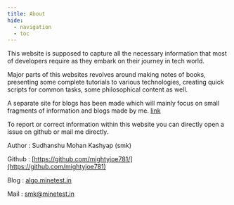 ```yaml
---
title: About
hide:
  - navigation
  - toc
---
```


This website is supposed to capture all the necessary information that most of developers require as they embark on their journey in tech world.

Major parts of this websites revolves around making notes of books, presenting some  complete tutorials to various technologies, creating quick scripts for common tasks, some philosophical content as well.

A separate site for blogs has been made which will mainly focus on small fragments  of information and blogs made by me. [link](https://algo.minetest.in/)

To report or correct information within this website you can directly open a issue on github or mail me directly.



Author : Sudhanshu Mohan Kashyap (smk)

Github : [https://github.com/mightyjoe781/](https://github.com/mightyjoe781)

Blog : [algo.minetest.in](https://algo.minetest.in/)

Mail : smk@minetest.in

